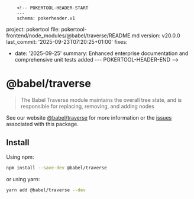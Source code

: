         <!-- POKERTOOL-HEADER-START
        ---
        schema: pokerheader.v1
project: pokertool
file: pokertool-frontend/node_modules/@babel/traverse/README.md
version: v20.0.0
last_commit: '2025-09-23T07:20:25+01:00'
fixes:
- date: '2025-09-25'
  summary: Enhanced enterprise documentation and comprehensive unit tests added
        ---
        POKERTOOL-HEADER-END -->
# @babel/traverse

> The Babel Traverse module maintains the overall tree state, and is responsible for replacing, removing, and adding nodes

See our website [@babel/traverse](https://babeljs.io/docs/babel-traverse) for more information or the [issues](https://github.com/babel/babel/issues?utf8=%E2%9C%93&q=is%3Aissue+label%3A%22pkg%3A%20traverse%22+is%3Aopen) associated with this package.

## Install

Using npm:

```sh
npm install --save-dev @babel/traverse
```

or using yarn:

```sh
yarn add @babel/traverse --dev
```
